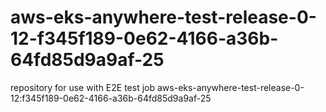 # aws-eks-anywhere-test-release-0-12-f345f189-0e62-4166-a36b-64fd85d9a9af-25
repository for use with E2E test job aws-eks-anywhere-test-release-0-12:f345f189-0e62-4166-a36b-64fd85d9a9af-25
